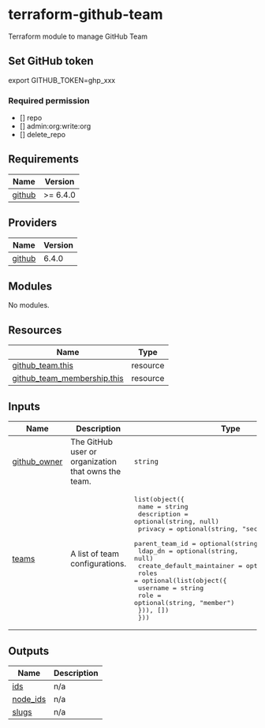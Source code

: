 # terraform-github-team

Terraform module to manage GitHub Team

## Set GitHub token

export GITHUB_TOKEN=ghp_xxx

### Required permission

- [] repo
- [] admin:org:write:org
- [] delete_repo

## Requirements

| Name | Version |
|------|---------|
| <a name="requirement_github"></a> [github](#requirement\_github) | >= 6.4.0 |

## Providers

| Name | Version |
|------|---------|
| <a name="provider_github"></a> [github](#provider\_github) | 6.4.0 |

## Modules

No modules.

## Resources

| Name | Type |
|------|------|
| [github_team.this](https://registry.terraform.io/providers/integrations/github/latest/docs/resources/team) | resource |
| [github_team_membership.this](https://registry.terraform.io/providers/integrations/github/latest/docs/resources/team_membership) | resource |

## Inputs

| Name | Description | Type | Default | Required |
|------|-------------|------|---------|:--------:|
| <a name="input_github_owner"></a> [github\_owner](#input\_github\_owner) | The GitHub user or organization that owns the team. | `string` | `null` | no |
| <a name="input_teams"></a> [teams](#input\_teams) | A list of team configurations. | <pre>list(object({<br/>    name                      = string<br/>    description               = optional(string, null)<br/>    privacy                   = optional(string, "secret")<br/>    parent_team_id            = optional(string, null)<br/>    ldap_dn                   = optional(string, null)<br/>    create_default_maintainer = optional(bool, false)<br/>    roles = optional(list(object({<br/>      username = string<br/>      role     = optional(string, "member")<br/>    })), [])<br/>  }))</pre> | `[]` | no |

## Outputs

| Name | Description |
|------|-------------|
| <a name="output_ids"></a> [ids](#output\_ids) | n/a |
| <a name="output_node_ids"></a> [node\_ids](#output\_node\_ids) | n/a |
| <a name="output_slugs"></a> [slugs](#output\_slugs) | n/a |
